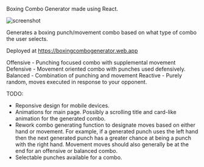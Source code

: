 Boxing Combo Generator made using React.

![screenshot](https://github.com/daedalussolutions/boxing-combo-app/assets/119969921/08a810e7-90f2-40ce-9a7e-ee1f5b8c39c5)

Generates a boxing punch/movement combo based on what type of combo the user selects.

Deployed at https://boxingcombogenerator.web.app

Offensive - Punching focused combo with supplemental movement
Defensive - Movement oriented combo with punches used defensively.
Balanced - Combination of punching and movement
Reactive - Purely random, moves executed in response to your opponent.

TODO:

- Reponsive design for mobile devices.
- Animations for main page. Possibly a scrolling title and card-like animation for the generated combo.
- Rework combo generating function to designate moves based on either hand or movement. For example, if a 
generated punch uses the left hand then the next generated punch has a greater chance at being a punch with
the right hand. Movement moves should also generally be at the end for an offensive or balanced combo.
- Selectable punches available for a combo.
